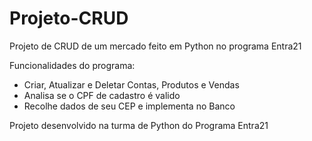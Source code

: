# Projeto-CRUD
Projeto de CRUD de um mercado feito em Python no programa Entra21

Funcionalidades do programa:
- Criar, Atualizar e Deletar Contas, Produtos e Vendas
- Analisa se o CPF de cadastro é valido
- Recolhe dados de seu CEP e implementa no Banco

Projeto desenvolvido na turma de Python do Programa Entra21
